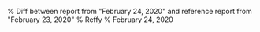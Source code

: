 % Diff between report from "February 24, 2020" and reference report from "February 23, 2020"
% Reffy
% February 24, 2020

